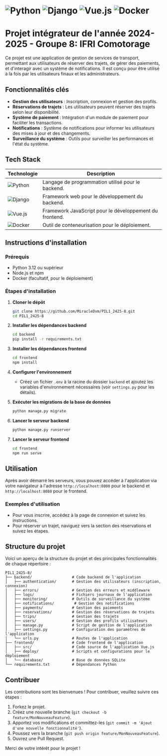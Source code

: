 # ![Python](https://img.shields.io/badge/Python-3776AB?style=for-the-badge&logo=python&logoColor=ffffff) ![Django](https://img.shields.io/badge/Django-092E20?style=for-the-badge&logo=django&logoColor=ffffff) ![Vue.js](https://img.shields.io/badge/Vue.js-4FC08D?style=for-the-badge&logo=vue.js&logoColor=ffffff) ![Docker](https://img.shields.io/badge/Docker-2496ED?style=for-the-badge&logo=docker&logoColor=ffffff)

# Projet intégrateur de l'année 2024-2025 - Groupe 8: IFRI Comotorage

Ce projet est une application de gestion de services de transport, permettant aux utilisateurs de réserver des trajets, de gérer des paiements, et d'interagir avec un système de notifications. Il est conçu pour être utilisé à la fois par les utilisateurs finaux et les administrateurs.

## Fonctionnalités clés
- **Gestion des utilisateurs** : Inscription, connexion et gestion des profils.
- **Réservations de trajets** : Les utilisateurs peuvent réserver des trajets selon leur disponibilité.
- **Système de paiement** : Intégration d'un module de paiement pour faciliter les transactions.
- **Notifications** : Système de notifications pour informer les utilisateurs des mises à jour et des changements.
- **Surveillance du système** : Outils pour surveiller les performances et l'état du système.

## Tech Stack

| Technologie      | Description                                      |
|------------------|--------------------------------------------------|
| ![Python](https://img.shields.io/badge/Python-3776AB?style=flat-square&logo=python&logoColor=ffffff) | Langage de programmation utilisé pour le backend. |
| ![Django](https://img.shields.io/badge/Django-092E20?style=flat-square&logo=django&logoColor=ffffff) | Framework web pour le développement du backend. |
| ![Vue.js](https://img.shields.io/badge/Vue.js-4FC08D?style=flat-square&logo=vue.js&logoColor=ffffff) | Framework JavaScript pour le développement du frontend. |
| ![Docker](https://img.shields.io/badge/Docker-2496ED?style=flat-square&logo=docker&logoColor=ffffff) | Outil de conteneurisation pour le déploiement. |

## Instructions d'installation

### Prérequis
- Python 3.12 ou supérieur
- Node.js et npm
- Docker (facultatif, pour le déploiement)

### Étapes d'installation
1. **Cloner le dépôt**
   ```bash
   git clone https://github.com/MiracleDvm/PIL1_2425-8.git
   cd PIL1_2425-8
   ```

2. **Installer les dépendances backend**
   ```bash
   cd backend
   pip install -r requirements.txt
   ```

3. **Installer les dépendances frontend**
   ```bash
   cd frontend
   npm install
   ```

4. **Configurer l'environnement**
   - Créez un fichier `.env` à la racine du dossier `backend` et ajoutez les variables d'environnement nécessaires (voir `settings.py` pour les détails).

5. **Exécuter les migrations de la base de données**
   ```bash
   python manage.py migrate
   ```

6. **Lancer le serveur backend**
   ```bash
   python manage.py runserver
   ```

7. **Lancer le serveur frontend**
   ```bash
   cd frontend
   npm run serve
   ```

## Utilisation

Après avoir démarré les serveurs, vous pouvez accéder à l'application via votre navigateur à l'adresse `http://localhost:8000` pour le backend et `http://localhost:8080` pour le frontend.

### Exemples d'utilisation
- Pour vous inscrire, accédez à la page de connexion et suivez les instructions.
- Pour réserver un trajet, naviguez vers la section des réservations et suivez les étapes.

## Structure du projet

Voici un aperçu de la structure du projet et des principales fonctionnalités de chaque répertoire :

```
PIL1_2425-8/
├── backend/                  # Code backend de l'application
│   ├── authentication/       # Gestion des utilisateurs (inscription, connexion)
│   ├── errors/               # Gestion des erreurs et middleware
│   ├── logs/                 # Fichiers journaux de l'application
│   ├── monitoring/           # Outils de surveillance du système
│   ├── notifications/         # Gestion des notifications
│   ├── payments/             # Gestion des paiements
│   ├── reservations/         # Gestion des réservations de trajets
│   ├── trips/                # Gestion des trajets
│   ├── users/                # Gestion des profils utilisateurs
│   ├── manage.py             # Script de gestion de l'application
│   ├── settings.py           # Configuration des paramètres de l'application
│   └── urls.py               # Routes de l'application
├── frontend/                 # Code frontend de l'application
│   ├── src/                  # Code source de l'application Vue.js
│   ├── deploy/               # Scripts et configurations pour le déploiement
│   └── database/             # Base de données SQLite
└── requirements.txt          # Dépendances Python
```

## Contribuer

Les contributions sont les bienvenues ! Pour contribuer, veuillez suivre ces étapes :
1. Forkez le projet.
2. Créez une nouvelle branche (`git checkout -b feature/MonNouveauFeature`).
3. Apportez vos modifications et committez-les (`git commit -m 'Ajout d'une nouvelle fonctionnalité'`).
4. Poussez vers la branche (`git push origin feature/MonNouveauFeature`).
5. Ouvrez une Pull Request.

Merci de votre intérêt pour le projet !
